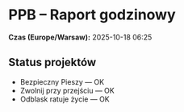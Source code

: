 # PPB – Raport godzinowy
**Czas (Europe/Warsaw):** 2025-10-18 06:25

## Status projektów
- Bezpieczny Pieszy — OK
- Zwolnij przy przejściu — OK
- Odblask ratuje życie — OK

